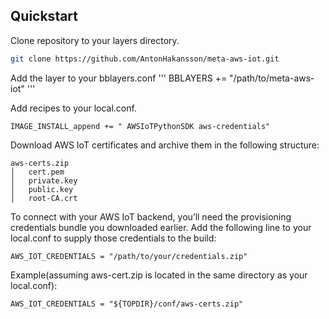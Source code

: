 ## Quickstart

Clone repository to your layers directory.
```sh
git clone https://github.com/AntonHakansson/meta-aws-iot.git
```

Add the layer to your bblayers.conf
'''
BBLAYERS += "/path/to/meta-aws-iot"
'''

Add recipes to your local.conf.
```
IMAGE_INSTALL_append += " AWSIoTPythonSDK aws-credentials"
```

Download AWS IoT certificates and archive them in the following structure:
```
aws-certs.zip
│   cert.pem
│   private.key
│   public.key
│   root-CA.crt

```

To connect with your AWS IoT backend, you’ll need the provisioning credentials bundle you downloaded earlier. Add the following line to your local.conf to supply those credentials to the build:
```
AWS_IOT_CREDENTIALS = "/path/to/your/credentials.zip"
```
Example(assuming aws-cert.zip is located in the same directory as your local.conf):
```
AWS_IOT_CREDENTIALS = "${TOPDIR}/conf/aws-certs.zip"
```

